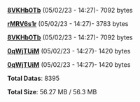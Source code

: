 [**8VKHb0Tb**](/data/8VKHb0Tb.txt) (05/02/23 - 14:27)- 7092 bytes

[**rMRV6s1r**](/data/rMRV6s1r.txt) (05/02/23 - 14:27)- 3783 bytes

[**8VKHb0Tb**](/data/8VKHb0Tb.txt) (05/02/23 - 14:27)- 7092 bytes

[**0qWjTUiM**](/data/0qWjTUiM.txt) (05/02/23 - 14:27)- 1420 bytes

[**0qWjTUiM**](/data/0qWjTUiM.txt) (05/02/23 - 14:27)- 1420 bytes

**Total Datas**: 8395

**Total Size**: 56.27 MB / 56.3 MB